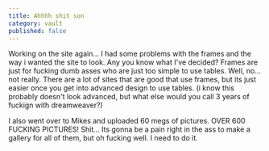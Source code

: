 ```yaml
---
title: Ahhhh shit son
category: vault
published: false
---
```


Working on the site again... I had some problems with the frames and the way i
wanted the site to look. Any you know what I've decided? Frames are just for
fucking dumb asses who are just too simple to use tables. Well, no... not
really. There are a lot of sites that are good that use frames, but its just
easier once you get into advanced design to use tables. (i know this probably
doesn't look advanced, but what else would you call 3 years of fuckign with
dreamweaver?)

I also went over to Mikes and uploaded 60 megs of pictures. OVER 600 FUCKING
PICTURES! Shit... Its gonna be a pain right in the ass to make a gallery for
all of them, but oh fucking well. I need to do it.
